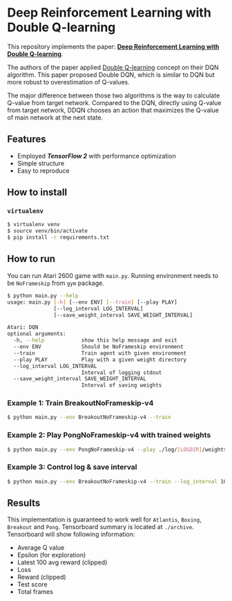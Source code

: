 # Deep Reinforcement Learning with Double Q-learning

This repository implements the paper: **[Deep Reinforcement Learning with Double Q-learning](https://arxiv.org/abs/1509.06461)**.

The authors of the paper applied [Double Q-learning](https://papers.nips.cc/paper/3964-double-q-learning) concept on their DQN algorithm. This paper proposed Double DQN, which is similar to DQN but more robust to overestimation of Q-values.

The major difference between those two algorithms is the way to calculate Q-value from target network. Compared to the DQN, directly using Q-value from target network, DDQN chooses an action that maximizes the Q-value of main network at the next state.

## Features

* Employed ***TensorFlow 2*** with performance optimization
* Simple structure
* Easy to reproduce


## How to install

### `virtualenv`

```bash
$ virtualenv venv
$ source venv/bin/activate
$ pip install -r requirements.txt
```

## How to run

You can run Atari 2600 game with `main.py`. Running environment needs to be `NoFrameskip` from `gym` package.

```bash
$ python main.py --help
usage: main.py [-h] [--env ENV] [--train] [--play PLAY]
               [--log_interval LOG_INTERVAL]
               [--save_weight_interval SAVE_WEIGHT_INTERVAL]

Atari: DQN
optional arguments:
  -h, --help            show this help message and exit
  --env ENV             Should be NoFrameskip environment
  --train               Train agent with given environment
  --play PLAY           Play with a given weight directory
  --log_interval LOG_INTERVAL
                        Interval of logging stdout
  --save_weight_interval SAVE_WEIGHT_INTERVAL
                        Interval of saving weights
```

### Example 1: Train BreakoutNoFrameskip-v4

``` bash
$ python main.py --env BreakoutNoFrameskip-v4 --train
```

### Example 2: Play PongNoFrameskip-v4 with trained weights

```bash
$ python main.py --env PongNoFrameskip-v4 --play ./log/[LOGDIR]/weights
```

### Example 3: Control log & save interval

```bash
$ python main.py --env BreakoutNoFrameskip-v4 --train --log_interval 100 --save_weight_interval 1000
```

## Results

This implementation is guaranteed to work well for `Atlantis`, `Boxing`, `Breakout` and `Pong`. Tensorboard summary is located at `./archive`. Tensorboard will show following information:

* Average Q value
* Epsilon (for exploration)
* Latest 100 avg reward (clipped)
* Loss
* Reward (clipped)
* Test score
* Total frames



